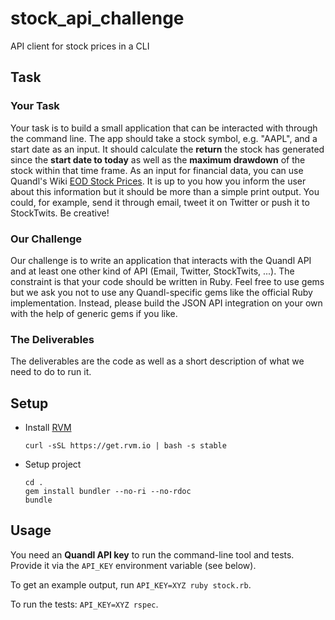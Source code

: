 # stock_api_challenge
API client for stock prices in a CLI


## Task

### Your Task

Your task is to build a small application that can be interacted with through the command line.
The app should take a stock symbol, e.g. "AAPL", and a start date as an input.
It should calculate the **return** the stock has generated since the **start date to today** as well as the **maximum drawdown**
of the stock within that time frame. As an input for financial data, you can use Quandl's Wiki [EOD Stock Prices](https://www.quandl.com/data/WIKI).
It is up to you how you inform the user about this information but it should be more than a simple print output.
You could, for example, send it through email, tweet it on Twitter or push it to StockTwits. Be creative!

### Our Challenge

Our challenge is to write an application that interacts with the Quandl API and at least one other kind of API
(Email, Twitter, StockTwits, ...). The constraint is that your code should be written in Ruby.
Feel free to use gems but we ask you not to use any Quandl-specific gems like the official Ruby implementation.
Instead, please build the JSON API integration on your own with the help of generic gems if you like.

### The Deliverables

The deliverables are the code as well as a short description of what we need to do to run it.


## Setup

* Install [RVM](https://rvm.io/)
  ```
  curl -sSL https://get.rvm.io | bash -s stable
  ```
* Setup project
  ```
  cd .
  gem install bundler --no-ri --no-rdoc
  bundle
  ```

## Usage

You need an **Quandl API key** to run the command-line tool and tests.
Provide it via the `API_KEY` environment variable (see below).

To get an example output, run `API_KEY=XYZ ruby stock.rb`.

To run the tests: `API_KEY=XYZ rspec`.

